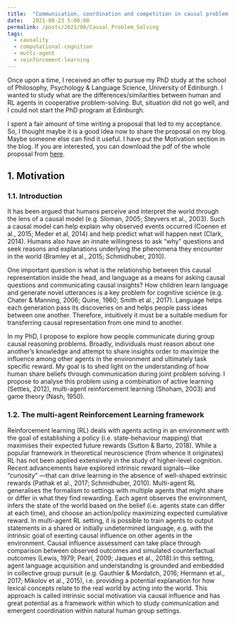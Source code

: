 ```yaml
---
title:  "Communication, coordination and competition in causal problem solving"
date:   2021-08-23 5:00:00
permalink: /posts/2021/08/Causal_Problem_Solving
tags:
  - causality
  - computational-cognition
  - mutli-agent
  - reinforcement-learning
---
```

Once upon a time, I received an offer to pursue my PhD study at the school of Philosophy, Psychology & Language Science, University
of Edinburgh. I wanted to study what are the differences/similarities between human and RL agents in cooperative problem-solving. But,
situation did not go well, and I could not start the PhD program at Edinburgh.

I spent a fair amount of time writing a proposal that led to my acceptance. So, I thought maybe it is a good idea now to share the
proposal on my blog. Maybe someone else can find it useful. I have put the Motivation section in the blog. If you are interested, you can
download the pdf of the whole proposal from [here](https://hfooladi.github.io//files/Edinburgh_Proposal_Hosein_Fooladi_Final.pdf). 

## 1. Motivation

### 1.1. Introduction

It has been argued that humans perceive and interpret the world through the lens of a causal model (e.g. Sloman, 2005; Steyvers et al., 2003). Such a causal model can help explain why observed events occurred (Coenen et al., 2015; Meder et al, 2014) and help predict what will happen next (Clark, 2014). Humans also have an innate willingness to ask “why” questions and seek reasons and explanations underlying the phenomena they encounter in the world (Bramley et al., 2015; Schmidhuber, 2010).

One important question is what is the relationship between this causal representation inside the head, and language as a means for asking causal questions and communicating causal insights? How children learn language and generate novel utterances is a key problem for cognitive science (e.g. Chater & Manning, 2006; Quine, 1960; Smith et al., 2017). Language helps each generation pass its discoveries on and helps people pass ideas between one another. Therefore, intuitively it must be a suitable medium for transferring causal representation from one mind to another.

In my PhD, I propose to explore how people communicate during group causal reasoning problems. Broadly, individuals must reason about one another’s knowledge and attempt to share insights order to maximize the influence among other agents in the environment and ultimately task specific reward. My goal is to shed light on the understanding of how human share beliefs through communication during joint problem solving. I propose to analyse this problem using a combination of active learning (Settles, 2012), multi-agent reinforcement learning (Shoham, 2003) and game theory (Nash, 1950).

### 1.2. The multi-agent Reinforcement Learning framework

Reinforcement learning (RL) deals with agents acting in an environment with the goal of establishing a policy (i.e. state-behaviour mapping) that maximises their expected future rewards (Sutton & Barto, 2018). While a popular framework in theoretical neuroscience (from whence it originates) RL has not been applied extensively in the study of higher-level cognition. Recent advancements have explored intrinsic reward signals—like “curiosity” —that can drive learning in the absence of well-shaped extrinsic rewards (Pathak et al., 2017; Schmidhuber, 2010). Multi-agent RL generalises the formalism to settings with multiple agents that might share or differ in what they find rewarding. Each agent observes the environment, infers the state of the world based on the belief (i.e. agents state can differ at each time), and choose an action/policy maximizing expected cumulative reward. In multi-agent RL setting, it is possible to train agents to output statements in a shared or initially undetermined language, e.g. with the intrinsic goal of exerting causal influence on other agents in the environment. Causal influence assessment can take place through comparison between observed outcomes and simulated counterfactual outcomes (Lewis, 1979; Pearl, 2009; Jaques et al., 2018).In this setting, agent language acquisition and understanding is grounded and embedded in collective group pursuit (e.g. Gauthier & Mordatch, 2016; Hermann et al., 2017; Mikolov et al., 2015), i.e. providing a potential explanation for how lexical concepts relate to the real world by acting into the world. This approach is called intrinsic social motivation via causal influence and has great potential as a framework within which to study communication and emergent coordination within natural human group settings.